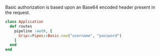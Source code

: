 Basic authorization is based upon an Base64 encoded header present in the request.

```ruby
class Application
  def routes
    pipeline :auth, [
      Grip::Pipes::Basic.new("username", "password")
    ]
  end
end
```
